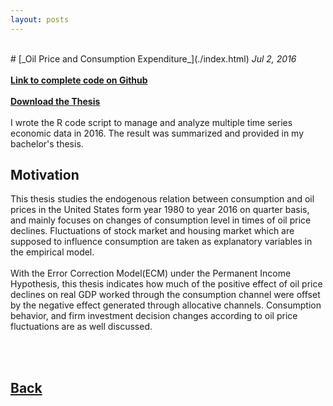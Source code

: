```yaml
---
layout: posts
---
```


<br>
# [_Oil Price and Consumption Expenditure_](./index.html)
<i>Jul 2, 2016</i>
<br>
<br>
<a href="https://github.com/yipeichan/Oil_Price_and_Consumption_Expenditure"><b>Link to complete code on Github</b></a>
<br>
<br>
<a href="https://github.com/yipeichan/yipeichan.github.io/Yi-Pei Chan Bachelor Thesis.pdf"><b>Download the Thesis</b></a>
<br>
<br>
I wrote the R code script to manage and analyze multiple time series economic data in 2016. The result was summarized and provided in my bachelor's thesis.
<br>

## Motivation 
This thesis studies the endogenous relation between consumption and oil prices in the United States form year 1980 to year 2016 on quarter basis, and mainly focuses on changes of consumption level in times of oil price declines. Fluctuations of stock market and housing market which are supposed to influence consumption are taken as explanatory variables in the empirical model.
<br>
<br>
With the Error Correction Model(ECM) under the Permanent Income Hypothesis, this thesis indicates how much of the positive effect of oil price declines on real GDP worked through the consumption channel were offset by the negative effect generated through allocative channels. Consumption behavior, and firm investment decision changes according to oil price fluctuations are as well discussed.
<br>








<br>
<br>




## [Back](./)
